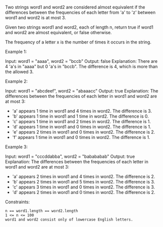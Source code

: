 Two strings word1 and word2 are considered almost equivalent if the differences between the frequencies of each letter from 'a' to 'z' between word1 and word2 is at most 3.

Given two strings word1 and word2, each of length n, return true if word1 and word2 are almost equivalent, or false otherwise.

The frequency of a letter x is the number of times it occurs in the string.

Example 1:

Input: word1 = "aaaa", word2 = "bccb"
Output: false
Explanation: There are 4 'a's in "aaaa" but 0 'a's in "bccb".
The difference is 4, which is more than the allowed 3.

Example 2:

Input: word1 = "abcdeef", word2 = "abaaacc"
Output: true
Explanation: The differences between the frequencies of each letter in word1 and word2 are at most 3:

- 'a' appears 1 time in word1 and 4 times in word2. The difference is 3.
- 'b' appears 1 time in word1 and 1 time in word2. The difference is 0.
- 'c' appears 1 time in word1 and 2 times in word2. The difference is 1.
- 'd' appears 1 time in word1 and 0 times in word2. The difference is 1.
- 'e' appears 2 times in word1 and 0 times in word2. The difference is 2.
- 'f' appears 1 time in word1 and 0 times in word2. The difference is 1.

Example 3:

Input: word1 = "cccddabba", word2 = "babababab"
Output: true
Explanation: The differences between the frequencies of each letter in word1 and word2 are at most 3:

- 'a' appears 2 times in word1 and 4 times in word2. The difference is 2.
- 'b' appears 2 times in word1 and 5 times in word2. The difference is 3.
- 'c' appears 3 times in word1 and 0 times in word2. The difference is 3.
- 'd' appears 2 times in word1 and 0 times in word2. The difference is 2.

Constraints:

    n == word1.length == word2.length
    1 <= n <= 100
    word1 and word2 consist only of lowercase English letters.
